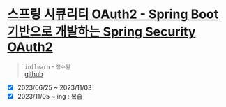 # [스프링 시큐리티 OAuth2 - Spring Boot 기반으로 개발하는 Spring Security OAuth2](https://www.inflearn.com/course/%EC%A0%95%EC%88%98%EC%9B%90-%EC%8A%A4%ED%94%84%EB%A7%81-%EC%8B%9C%ED%81%90%EB%A6%AC%ED%8B%B0/dashboard)

> `inflearn` - `정수원`  
> [github](https://github.com/onjsdnjs/spring-security-oauth2)

- [x] 2023/06/25 ~ 2023/11/03
- [x] 2023/11/05 ~ ing : 복습
